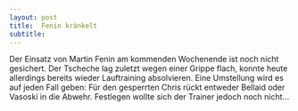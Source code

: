 ```yaml
---
layout: post
title:  Fenin kränkelt
subtitle:  
---
```


Der Einsatz von Martin Fenin am kommenden Wochenende ist noch nicht gesichert. Der Tscheche lag zuletzt wegen einer Grippe flach, konnte heute allerdings bereits wieder Lauftraining absolvieren. Eine Umstellung wird es auf jeden Fall geben: Für den gesperrten Chris rückt entweder Bellaid oder Vasoski in die Abwehr. Festlegen wollte sich der Trainer jedoch noch nicht...


